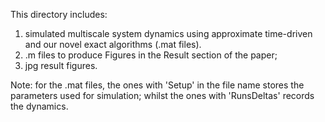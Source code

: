 This directory includes:
1. simulated multiscale system dynamics using approximate time-driven and our novel exact algorithms (.mat files). 
2. .m files to produce Figures in the Result section of the paper;
3. jpg result figures.

Note: for the .mat files, the ones with 'Setup' in the file name stores the parameters used for simulation; whilst the ones  with 'RunsDeltas' records the dynamics.
